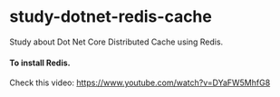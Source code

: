 # study-dotnet-redis-cache
Study about Dot Net Core Distributed Cache using Redis.


####  To install Redis. 

Check this video: https://www.youtube.com/watch?v=DYaFW5MhfG8
